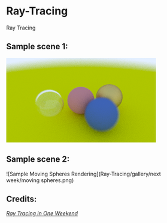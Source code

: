 # Ray-Tracing
Ray Tracing

## Sample scene 1:
![Sample Spheres Rendering](Ray-Tracing/gallery/weekend/zoomed2.png)

## Sample scene 2:
![Sample Moving Spheres Rendering](Ray-Tracing/gallery/next week/moving spheres.png)


## Credits:
[_Ray Tracing in One Weekend_](https://raytracing.github.io/books/RayTracingInOneWeekend.html)
